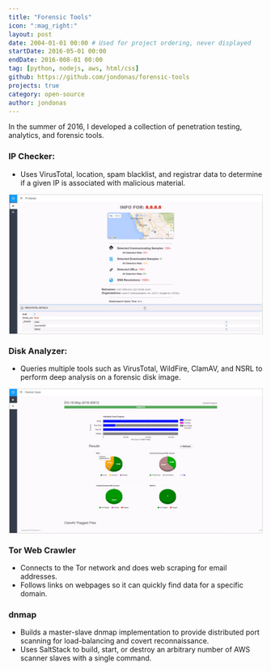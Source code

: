 ```yaml
---
title: "Forensic Tools"
icon: ":mag_right:"
layout: post
date: 2004-01-01 00:00 # Used for project ordering, never displayed
startDate: 2016-05-01 00:00
endDate: 2016-008-01 00:00
tag: [python, nodejs, aws, html/css]
github: https://github.com/jondonas/forensic-tools
projects: true
category: open-source
author: jondonas
---
```


In the summer of 2016, I developed a collection of penetration testing, analytics, and forensic tools.

### IP Checker:

* Uses VirusTotal, location, spam blacklist, and registrar data to determine if a given IP is associated with malicious material.

<kbd><img src="/assets/images/ip_checker.png" width="500" style="border: 1px solid #ddd; display: block; margin-left: auto; margin-right: auto;"></kbd>

### Disk Analyzer:

* Queries multiple tools such as VirusTotal, WildFire, ClamAV, and NSRL to perform deep analysis on a forensic disk image.

<kbd><img src="/assets/images/disk_analyzer.png" width="500" style="border: 1px solid #ddd; display: block; margin-left: auto; margin-right: auto;"></kbd>

### Tor Web Crawler

* Connects to the Tor network and does web scraping for email addresses.
* Follows links on webpages so it can quickly find data for a specific domain.

### dnmap

* Builds a master-slave dnmap implementation to provide distributed port scanning for load-balancing and covert reconnaissance.
* Uses SaltStack to build, start, or destroy an arbitrary number of AWS scanner slaves with a single command. 
